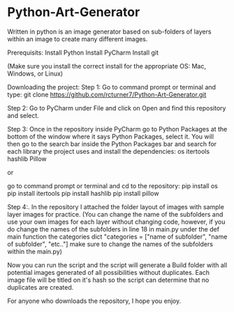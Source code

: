 # Python-Art-Generator
Written in python is an image generator based on sub-folders of layers within an image to create many different images.

Prerequisits:
Install Python
Install PyCharm
Install git

(Make sure you install the correct install for the appropriate OS: Mac, Windows, or Linux)

Downloading the project:
Step 1:
Go to command prompt or terminal and type:
git clone https://github.com/rcturner7/Python-Art-Generator.git

Step 2:
Go to PyCharm under File and click on Open and find this repository and select.

Step 3:
Once in the repository inside PyCharm go to Python Packages at the bottom of the window where it says Python Packages, select it.
You will then go to the search bar inside the Python Packages bar and search for each library the project uses and install the dependencies:
os
itertools
hashlib
Pillow

or

go to command prompt or terminal and cd to the repository:
pip install os
pip install itertools
pip install hashlib
pip install pillow

Step 4:.
In the repository I attached the folder layout of images with sample layer images for practice.
(You can change the name of the subfolders and use your own images for each layer without changing code, however, if you do change the names of the subfolders in line 18 in main.py under the def main function the categories dict "categories = ["name of subfolder", "name of subfolder", "etc.."] make sure to change the names of the subfolders within the main.py)

Now you can run the script and the script will generate a Build folder with all potential images generated of all possibilities without duplicates.
Each image file will be titled on it's hash so the script can determine that no duplicates are created.

For anyone who downloads the repository, I hope you enjoy.
